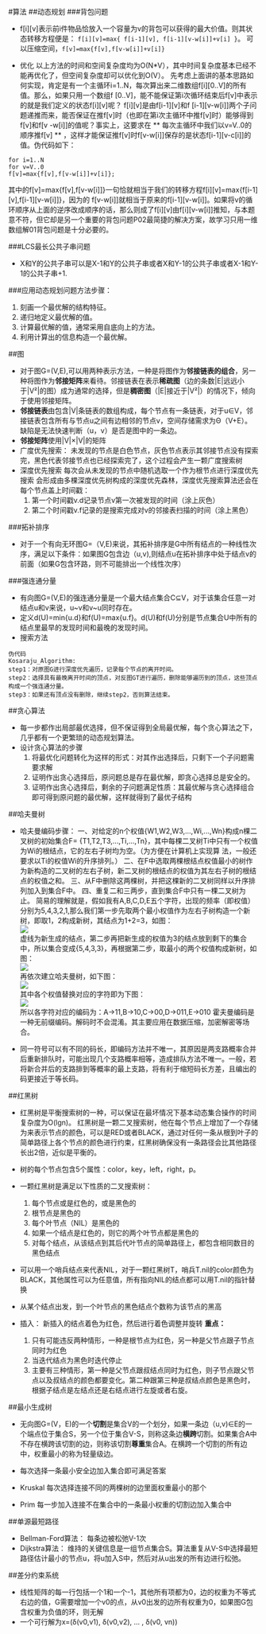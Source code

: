 #算法
##动态规划
###背包问题
* f[i][v]表示前i件物品恰放入一个容量为v的背包可以获得的最大价值。则其状态转移方程便是：
`f[i][v]=max{ f[i-1][v], f[i-1][v-w[i]]+v[i] }`。
可以压缩空间，`f[v]=max{f[v],f[v-w[i]]+v[i]}`

* 优化
以上方法的时间和空间复杂度均为O(N\*V），其中时间复杂度基本已经不能再优化了，但空间复杂度却可以优化到O(V）。
先考虑上面讲的基本思路如何实现，肯定是有一个主循环i=1..N，每次算出来二维数组f[i][0..V]的所有值。那么，如果只用一个数组f [0..V]，能不能保证第i次循环结束后f[v]中表示的就是我们定义的状态f[i][v]呢？
f[i][v]是由f[i-1][v]和f [i-1][v-w[i]]两个子问题递推而来，能否保证在推f[v]时（也即在第i次主循环中推f[v]时）能够得到f[v]和f[v -w[i]]的值呢？事实上，这要求在 ** 每次主循环中我们以v=V..0的顺序推f[v] ** ，这样才能保证推f[v]时f[v-w[i]]保存的是状态f[i-1][v-c[i]]的值。伪代码如下：
```
for i=1..N
for v=V..0
f[v]=max{f[v],f[v-w[i]]+v[i]};
```
其中的f[v]=max{f[v],f[v-w[i]]}一句恰就相当于我们的转移方程f[i][v]=max{f[i-1][v],f[i-1][v-w[i]]}，因为的
f[v-w[i]]就相当于原来的f[i-1][v-w[i]]。如果将v的循环顺序从上面的逆序改成顺序的话，那么则成了f[i][v]由f[i][v-w[i]]推知，与本题意不符，但它却是另一个重要的背包问题P02最简捷的解决方案，故学习只用一维数组解01背包问题是十分必要的。

###LCS最长公共子串问题
* X和Y的公共子串可以是X-1和Y的公共子串或者X和Y-1的公共子串或者X-1和Y-1的公共子串+1.

###应用动态规划问题方法步骤：
1. 刻画一个最优解的结构特征。
2. 递归地定义最优解的值。
3. 计算最优解的值，通常采用自底向上的方法。
4. 利用计算出的信息构造一个最优解。

##图
* 对于图G=(V,E),可以用两种表示方法，一种是将图作为**邻接链表的组合**，另一种将图作为**邻接矩阵**来看待。邻接链表在表示**稀疏图**（边的条数|E|远远小于|V²|的图）成为通常的选择，但是**稠密图**（|E|接近于|V²|）的情况下，倾向于使用邻接矩阵。
* **邻接链表**由包含|V|条链表的数组构成，每个节点有一条链表，对于u∈V，邻接链表包含所有与节点u之间有边相邻的节点v，空间存储需求为Θ（V+E）。缺陷是无法快速判断（u，v）是否是图中的一条边。
* **邻接矩阵**使用|V|×|V|的矩阵
* 广度优先搜索：
  未发现的节点是白色节点，灰色节点表示其邻接节点没有探索完，黑色代表邻接节点也已经探索完了，这个过程会产生一颗广度搜索树
* 深度优先搜索
  每次会从未发现的节点中随机选取一个作为根节点进行深度优先搜索
  会形成由多棵深度优先树构成的深度优先森林，深度优先搜索算法还会在每个节点盖上时间戳：
    1. 第一个时间戳v.d记录节点v第一次被发现的时间（涂上灰色）
    2. 第二个时间戳v.f记录的是搜索完成对v的邻接表扫描的时间（涂上黑色）

###拓补排序
* 对于一个有向无环图G=（V,E)来说，其拓补排序是G中所有结点的一种线性次序，满足以下条件：如果图G包含边（u,v),则结点u在拓补排序中处于结点v的前面（如果G包含环路，则不可能排出一个线性次序）

###强连通分量
* 有向图G=(V,E)的强连通分量是一个最大结点集合C⊆V，对于该集合任意一对结点u和v来说，u~v和v~u同时存在。
* 定义d(U)=min{u.d}和f(U)=max{u.f}。d(U)和f(U)分别是节点集合U中所有的结点里最早的发现时间和最晚的发现时间。
* 搜索方法
```
伪代码
Kosaraju_Algorithm:
step1：对原图G进行深度优先遍历，记录每个节点的离开时间。
step2：选择具有最晚离开时间的顶点，对反图GT进行遍历，删除能够遍历到的顶点，这些顶点构成一个强连通分量。
step3：如果还有顶点没有删除，继续step2，否则算法结束。
```

##贪心算法
* 每一步都作出局部最优选择，但不保证得到全局最优解，每个贪心算法之下，几乎都有一个更繁琐的动态规划算法。
* 设计贪心算法的步骤
    1. 将最优化问题转化为这样的形式：对其作出选择后，只剩下一个子问题需要求解
    2. 证明作出贪心选择后，原问题总是存在最优解，即贪心选择总是安全的。
    3. 证明作出贪心选择后，剩余的子问题满足性质：其最优解与贪心选择组合即可得到原问题的最优解，这样就得到了最优子结构

##哈夫曼树
* 哈夫曼编码步骤：
一、对给定的n个权值{W1,W2,W3,...,Wi,...,Wn}构成n棵二叉树的初始集合F= {T1,T2,T3,...,Ti,...,Tn}，其中每棵二叉树Ti中只有一个权值为Wi的根结点，它的左右子树均为空。（为方便在计算机上实现算 法，一般还要求以Ti的权值Wi的升序排列。）
二、在F中选取两棵根结点权值最小的树作为新构造的二叉树的左右子树，新二叉树的根结点的权值为其左右子树的根结点的权值之和。
三、从F中删除这两棵树，并把这棵新的二叉树同样以升序排列加入到集合F中。
四、重复二和三两步，直到集合F中只有一棵二叉树为止。
简易的理解就是，假如我有A,B,C,D,E五个字符，出现的频率（即权值）分别为5,4,3,2,1,那么我们第一步先取两个最小权值作为左右子树构造一个新树，即取1，2构成新树，其结点为1+2=3，如图：  
![](http://images.cnblogs.com/cnblogs_com/Jezze/201112/201112231832078695.png)  
虚线为新生成的结点，第二步再把新生成的权值为3的结点放到剩下的集合中，所以集合变成{5,4,3,3}，再根据第二步，取最小的两个权值构成新树，如图：  
![](http://images.cnblogs.com/cnblogs_com/Jezze/201112/201112231832087092.png)  
再依次建立哈夫曼树，如下图：  
![](http://images.cnblogs.com/cnblogs_com/Jezze/201112/201112231832084301.jpg)  
其中各个权值替换对应的字符即为下图：  
![](http://images.cnblogs.com/cnblogs_com/Jezze/201112/201112231832086286.jpg)  
所以各字符对应的编码为：A->11,B->10,C->00,D->011,E->010
霍夫曼编码是一种无前缀编码。解码时不会混淆。其主要应用在数据压缩，加密解密等场合。

* 同一符号可以有不同的码长，即编码方法并不唯一，其原因是两支路概率合并后重新排队时，可能出现几个支路概率相等，造成排队方法不唯一。一般，若将新合并后的支路排到等概率的最上支路，将有利于缩短码长方差，且编出的码更接近于等长码。

##红黑树
* 红黑树是平衡搜索树的一种，可以保证在最坏情况下基本动态集合操作的时间复杂度为O(lgn)。
  红黑树是一颗二叉搜索树，他在每个节点上增加了一个存储为来表示节点的颜色，可以是RED或者BLACK，通过对任何一条从根到叶子的简单路径上各个节点的颜色进行约束，红黑树确保没有一条路径会比其他路径长出2倍，近似是平衡的。
* 树的每个节点包含5个属性：color，key，left，right，p。
* 一颗红黑树是满足以下性质的二叉搜索树：
    1. 每个节点或是红色的，或是黑色的
    2. 根节点是黑色的
    3. 每个叶节点（NIL）是黑色的
    4. 如果一个结点是红色的，则它的两个叶节点都是黑色的
    5. 对每个结点，从该结点到其后代叶节点的简单路径上，都包含相同数目的黑色结点
* 可以用一个哨兵结点来代表NIL，对于一颗红黑树T，哨兵T.nil的color颜色为BLACK，其他属性可以为任意值，所有指向NIL的结点都可以用T.nil的指针替换
* 从某个结点出发，到一个叶节点的黑色结点个数称为该节点的黑高

* 插入：
  新插入的结点着色为红色，然后进行着色调整并旋转
  **重点：**
    1. 只有可能违反两种情形，一种是根节点为红色，另一种是父节点跟子节点同时为红色
    2. 当迭代结点为黑色时迭代停止
    3. 主要有三种情形，第一种是父节点跟叔结点同时为红色，则子节点跟父节点以及叔结点的颜色都要变化。第二种跟第三种是叔结点颜色是黑色时，根据子结点是左结点还是右结点进行左旋或者右旋。

##最小生成树
* 无向图G=(V，E)的一个**切割**是集合V的一个划分，如果一条边（u,v)∈E的一个端点位于集合S，另一个位于集合V-S，则称这条边**横跨**切割。如果集合A中不存在横跨该切割的边，则称该切割**尊重**集合A。在横跨一个切割的所有边中，权重最小的称为轻量级边。
* 每次选择一条最小安全边加入集合即可满足答案

* Kruskal
  每次选择连接不同的两棵树的边里面权重最小的那个

* Prim
  每一步加入连接不在集合中的一条最小权重的切割边加入集合中

##单源最短路径
* Bellman-Ford算法：
  每条边被松弛V-1次
* Dijkstra算法：
  维持的关键信息是一组节点集合S。算法重复从V-S中选择最短路径估计最小的节点u，将u加入S中，然后对从u出发的所有边进行松弛。

##差分约束系统
* 线性矩阵的每一行包括一个1和一个-1，其他所有项都为0，边的权重为不等式右边的值，G需要增加一个v0的点，从v0出发的边所有权重为0，如果图G包含权重为负值的环，则无解
* 一个可行解为x=(δ(v0,v1), δ(v0,v2), ... , δ(v0, vn))